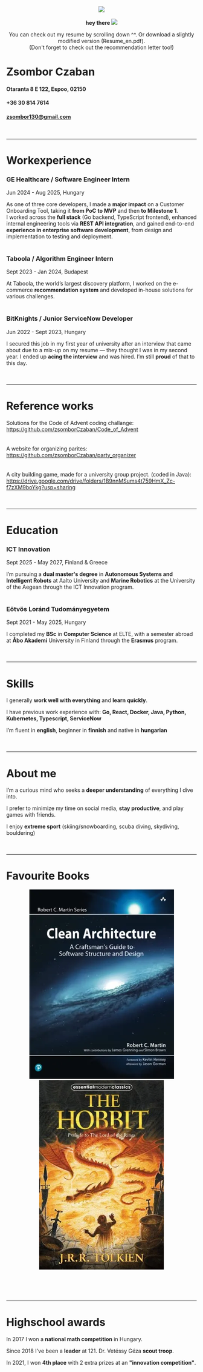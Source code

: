 <div id="header" align="center">
  <img src="https://media.giphy.com/media/M9gbBd9nbDrOTu1Mqx/giphy.gif" width="100"/>
  <p>
  <strong>
    hey there
    <img src="https://media.giphy.com/media/hvRJCLFzcasrR4ia7z/giphy.gif" width="30px"/>
  </strong>
  <p/>
  <p>You can check out my resume by scrolling down ^^. Or download a slightly modified version (Resume_en.pdf).<br>(Don't forget to check out the recommendation letter too!)</p>
</div>



# Zsombor Czaban

#### Otaranta 8 E 122, Espoo, 02150
#### +36 30 814 7614
#### zsombor130@gmail.com
<br>

---
# Workexperience 

### GE Healthcare / Software Engineer Intern
Jun 2024 - Aug 2025, Hungary

As one of three core developers, I made a **major impact** on a Customer Onboarding Tool, taking it **from PoC** **to MVP** and then **to Milestone 1**.<br>I worked across the **full stack** (Go backend, TypeScript frontend), enhanced internal engineering tools via **REST API integration**, and gained end-to-end **experience in enterprise software development**, from design and implementation to testing and deployment.
<br><br>

### Taboola / Algorithm Engineer Intern
Sept 2023 - Jan 2024, Budapest

At Taboola, the world’s largest discovery platform, I worked on the e-commerce **recommendation system** and developed in-house solutions for various challenges.
<br><br>

### BitKnights / Junior ServiceNow Developer
Jun 2022 - Sept 2023, Hungary

I secured this job in my first year of university after an interview that came about due to a mix-up on my resume — they thought I was in my second year. I ended up **acing the interview** and was hired. I’m still **proud** of that to this day.
<br><br><br>


---
# Reference works

Solutions for the Code of Advent coding challange:<br>
https://github.com/zsomborCzaban/Code_of_Advent
<br><br><br>
A website for organizing parites:<br>
https://github.com/zsomborCzaban/party_organizer
<br><br><br>
A city building game, made for a university group project. (coded in Java):<br>
https://drive.google.com/drive/folders/1B9nnMSums4t759HmX_Zc-f7zXM9boYkg?usp=sharing
<br><br><br>

---
# Education

### ICT Innovation
Sept 2025 - May 2027, Finland & Greece

I’m pursuing a **dual master's degree** in **Autonomous Systems and Intelligent Robots** at Aalto University and **Marine Robotics** at the University of the Aegean through the ICT Innovation program.
<br><br>

### Eötvös Loránd Tudományegyetem
Sept 2021 - May 2025, Hungary

I completed my **BSc** in **Computer Science** at ELTE, with a semester abroad at **Åbo Akademi** University in Finland through the **Erasmus** program.
<br><br><br>

---
# Skills


I generally **work well with everything** and **learn quickly**.

I have previous work experience with: **Go, React, Docker, Java, Python, Kubernetes, Typescript, ServiceNow**

I’m fluent in **english**, beginner in **finnish** and native in **hungarian**
<br><br><br>

---
# About me


I’m a curious mind who seeks a **deeper understanding** of everything I dive into.

I prefer to minimize my time on social media, **stay productive**, and play games with friends.

I enjoy **extreme sport** (skiing/snowboarding, scuba diving, skydiving, bouldering)
<br><br><br>

---
# Favourite Books

<p align="center">
  <img src="images/clean_architecture.webp" width="383" hspace="50">
  
  <img src="images/the-hobbit-1989-paperback.webp" width="330" hspace="50">
</p>
<br><br><br>

---
# Highschool awards

In 2017 I won a **national math competition** in Hungary.

Since 2018 I've been a **leader** at 121. Dr. Vetéssy Géza **scout troop**.

In 2021, I won **4th place** with 2 extra prizes at an **"innovation competition"**.


